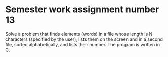 # Semester work assignment number 13
Solve a problem that finds elements (words) in a file whose length is N characters (specified by the user), lists them on the screen and in a second file, sorted alphabetically, and lists their number.
The program is written in C.
